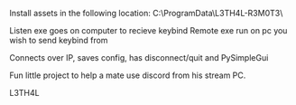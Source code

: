 Install assets in the following location:
C:\ProgramData\L3TH4L-R3M0T3\

Listen exe goes on computer to recieve keybind
Remote exe run on pc you wish to send keybind from

Connects over IP, saves config, has disconnect/quit and PySimpleGui

Fun little project to help a mate use discord from his stream PC.

L3TH4L